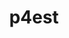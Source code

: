 ---
title: "p4est"
layout: cache
categories: [package, develop]
meta: {"compilers": ["gcc@=11.4.0", "oneapi@=2024.2.1"], "num_specs": 10, "num_specs_by_stack": {"e4s": 5, "e4s-oneapi": 5, "root": 10}, "oss": ["ubuntu22.04"], "platforms": ["linux"], "stacks": ["e4s", "e4s-oneapi", "root"], "targets": ["x86_64_v3"], "versions": ["2.8"]}
spec_details: [{"compiler": "gcc@=11.4.0", "hash": "4gpga3cqlmji45q5c2dwoaks3a7oajl7", "os": "ubuntu22.04", "platform": "linux", "size": "-", "stacks": ["e4s", "root"], "target": "x86_64_v3", "variants": ["build_system=autotools", "+mpi", "~openmp"], "versions": ["2.8"]}, {"compiler": "oneapi@=2024.2.1", "hash": "eiowytvriakjee67j2ho5dm5b46z3tsc", "os": "ubuntu22.04", "platform": "linux", "size": "-", "stacks": ["e4s-oneapi", "root"], "target": "x86_64_v3", "variants": ["build_system=autotools", "+mpi", "~openmp"], "versions": ["2.8"]}, {"compiler": "gcc@=11.4.0", "hash": "h6fr4q2bpraqwxan7syrvoa45iib2ykd", "os": "ubuntu22.04", "platform": "linux", "size": "-", "stacks": ["e4s", "root"], "target": "x86_64_v3", "variants": ["build_system=autotools", "+mpi", "~openmp"], "versions": ["2.8"]}, {"compiler": "gcc@=11.4.0", "hash": "jedhgfkssoj7czxasl4odjgfexpkbjpe", "os": "ubuntu22.04", "platform": "linux", "size": "-", "stacks": ["e4s", "root"], "target": "x86_64_v3", "variants": ["build_system=autotools", "+mpi", "~openmp"], "versions": ["2.8"]}, {"compiler": "gcc@=11.4.0", "hash": "lxusis7g6ojes3n33wrfmxxr3fpwwrpk", "os": "ubuntu22.04", "platform": "linux", "size": "-", "stacks": ["e4s", "root"], "target": "x86_64_v3", "variants": ["build_system=autotools", "+mpi", "~openmp"], "versions": ["2.8"]}, {"compiler": "gcc@=11.4.0", "hash": "me3gzvfiu2vluvo2eu54pqbb2pgtp5az", "os": "ubuntu22.04", "platform": "linux", "size": "-", "stacks": ["e4s", "root"], "target": "x86_64_v3", "variants": ["build_system=autotools", "+mpi", "~openmp"], "versions": ["2.8"]}, {"compiler": "oneapi@=2024.2.1", "hash": "tbfcppipm2cd5yfwiltr7ljf4ipxhixn", "os": "ubuntu22.04", "platform": "linux", "size": "-", "stacks": ["e4s-oneapi", "root"], "target": "x86_64_v3", "variants": ["build_system=autotools", "+mpi", "~openmp"], "versions": ["2.8"]}, {"compiler": "oneapi@=2024.2.1", "hash": "yhamfh6gheml5xf4cvjwepftfrx4d4uj", "os": "ubuntu22.04", "platform": "linux", "size": "-", "stacks": ["e4s-oneapi", "root"], "target": "x86_64_v3", "variants": ["build_system=autotools", "+mpi", "~openmp"], "versions": ["2.8"]}, {"compiler": "oneapi@=2024.2.1", "hash": "yzkw7ghk7vsd33r2efihqe2ynwmjvo5f", "os": "ubuntu22.04", "platform": "linux", "size": "-", "stacks": ["e4s-oneapi", "root"], "target": "x86_64_v3", "variants": ["build_system=autotools", "+mpi", "~openmp"], "versions": ["2.8"]}, {"compiler": "oneapi@=2024.2.1", "hash": "zsntqrvvoufyt62xcvdtj2nicmeiq5vo", "os": "ubuntu22.04", "platform": "linux", "size": "-", "stacks": ["e4s-oneapi", "root"], "target": "x86_64_v3", "variants": ["build_system=autotools", "+mpi", "~openmp"], "versions": ["2.8"]}]
---